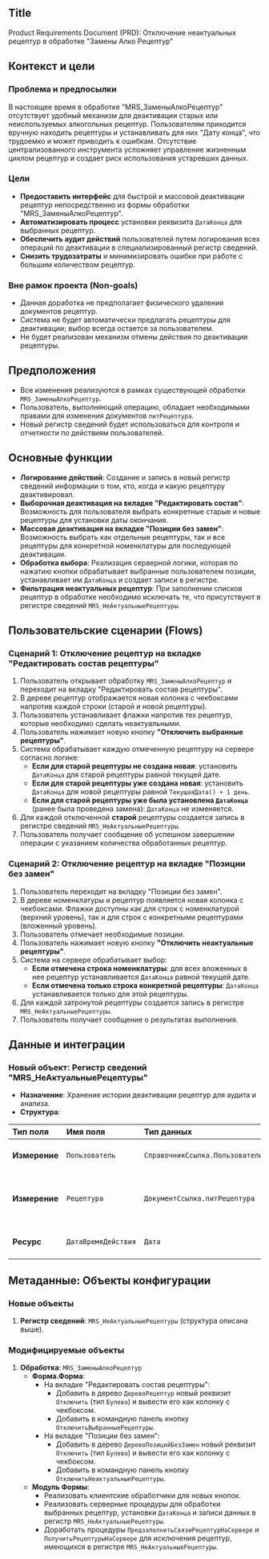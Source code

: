 ## Title
Product Requirements Document (PRD): Отключение неактуальных рецептур в обработке "Замены Алко Рецептур"

## Контекст и цели

### Проблема и предпосылки
В настоящее время в обработке "MRS_ЗаменыАлкоРецептур" отсутствует удобный механизм для деактивации старых или неиспользуемых алкогольных рецептур. Пользователям приходится вручную находить рецептуры и устанавливать для них "Дату конца", что трудоемко и может приводить к ошибкам. Отсутствие централизованного инструмента усложняет управление жизненным циклом рецептур и создает риск использования устаревших данных.

### Цели
- **Предоставить интерфейс** для быстрой и массовой деактивации рецептур непосредственно из формы обработки "MRS_ЗаменыАлкоРецептур".
- **Автоматизировать процесс** установки реквизита `ДатаКонца` для выбранных рецептур.
- **Обеспечить аудит действий** пользователей путем логирования всех операций по деактивации в специализированный регистр сведений.
- **Снизить трудозатраты** и минимизировать ошибки при работе с большим количеством рецептур.

### Вне рамок проекта (Non-goals)
- Данная доработка не предполагает физического удаления документов рецептур.
- Система не будет автоматически предлагать рецептуры для деактивации; выбор всегда остается за пользователем.
- Не будет реализован механизм отмены действия по деактивации рецептуры.

## Предположения
- Все изменения реализуются в рамках существующей обработки `MRS_ЗаменыАлкоРецептур`.
- Пользователь, выполняющий операцию, обладает необходимыми правами для изменения документов `питРецептура`.
- Новый регистр сведений будет использоваться для контроля и отчетности по действиям пользователей.

## Основные функции
- **Логирование действий**: Создание и запись в новый регистр сведений информации о том, кто, когда и какую рецептуру деактивировал.
- **Выборочная деактивация на вкладке "Редактировать состав"**: Возможность для пользователя выбрать конкретные старые и новые рецептуры для установки даты окончания.
- **Массовая деактивация на вкладке "Позиции без замен"**: Возможность выбрать как отдельные рецептуры, так и все рецептуры для конкретной номенклатуры для последующей деактивации.
- **Обработка выбора**: Реализация серверной логики, которая по нажатию кнопки обрабатывает выбранные пользователем позиции, устанавливает им `ДатаКонца` и создает записи в регистре.
- **Фильтрация неактуальных рецептур**: При заполнении списков рецептур в обработке необходимо исключать те, что присутствуют в регистре сведений `MRS_НеАктуальныеРецептуры`.

## Пользовательские сценарии (Flows)

### Сценарий 1: Отключение рецептур на вкладке "Редактировать состав рецептуры"
1.  Пользователь открывает обработку `MRS_ЗаменыАлкоРецептур` и переходит на вкладку "Редактировать состав рецептуры".
2.  В дереве рецептур отображается новая колонка с чекбоксами напротив каждой строки (старой и новой рецептуры).
3.  Пользователь устанавливает флажки напротив тех рецептур, которые необходимо сделать неактуальными.
4.  Пользователь нажимает новую кнопку **"Отключить выбранные рецептуры"**.
5.  Система обрабатывает каждую отмеченную рецептуру на сервере согласно логике:
    *   **Если для старой рецептуры не создана новая**: установить `ДатаКонца` для старой рецептуры равной текущей дате.
    *   **Если для старой рецептуры уже создана новая**: установить `ДатаКонца` для новой рецептуры равной `ТекущаяДата() + 1 день`.
    *   **Если для старой рецептуры уже была установлена `ДатаКонца`** (ранее была проведена замена): `ДатаКонца` не изменяется.
6.  Для каждой отключенной **старой** рецептуры создается запись в регистре сведений `MRS_НеАктуальныеРецептуры`.
7.  Пользователь получает сообщение об успешном завершении операции с указанием количества обработанных рецептур.

### Сценарий 2: Отключение рецептур на вкладке "Позиции без замен"
1.  Пользователь переходит на вкладку "Позиции без замен".
2.  В дереве номенклатуры и рецептур появляется новая колонка с чекбоксами. Флажки доступны как для строк с номенклатурой (верхний уровень), так и для строк с конкретными рецептурами (вложенный уровень).
3.  Пользователь отмечает необходимые позиции.
4.  Пользователь нажимает новую кнопку **"Отключить неактуальные рецептуры"**.
5.  Система на сервере обрабатывает выбор:
    *   **Если отмечена строка номенклатуры**: для всех вложенных в нее рецептур устанавливается `ДатаКонца` равной текущей дате.
    *   **Если отмечена только строка конкретной рецептуры**: `ДатаКонца` устанавливается только для этой рецептуры.
6.  Для каждой затронутой рецептуры создается запись в регистре `MRS_НеАктуальныеРецептуры`.
7.  Пользователь получает сообщение о результатах выполнения.

## Данные и интеграции

### Новый объект: Регистр сведений "MRS_НеАктуальныеРецептуры"
- **Назначение**: Хранение истории деактивации рецептур для аудита и анализа.
- **Структура**:

| Тип поля | Имя поля | Тип данных | Описание |
| :--- | :--- | :--- | :--- |
| **Измерение** | `Пользователь` | `СправочникСсылка.Пользователи` | Пользователь, выполнивший операцию. |
| **Измерение** | `Рецептура` | `ДокументСсылка.питРецептура` | Рецептура, для которой установлена дата окончания. |
| **Ресурс** | `ДатаВремяДействия` | `Дата` | Точное время выполнения операции. |

## Метаданные: Объекты конфигурации

### Новые объекты
1.  **Регистр сведений**: `MRS_НеАктуальныеРецептуры` (структура описана выше).

### Модифицируемые объекты
1.  **Обработка**: `MRS_ЗаменыАлкоРецептур`
    *   **Форма.Форма**:
        *   На вкладке "Редактировать состав рецептуры":
            *   Добавить в дерево `ДеревоРецептур` новый реквизит `Отключить` (тип `Булево`) и вывести его как колонку с чекбоксом.
            *   Добавить в командную панель кнопку `ОтключитьВыбранныеРецептуры`.
        *   На вкладке "Позиции без замен":
            *   Добавить в дерево `ДеревоПозицийБезЗамен` новый реквизит `Отключить` (тип `Булево`) и вывести его как колонку с чекбоксом.
            *   Добавить в командную панель кнопку `ОтключитьНеактуальныеРецептуры`.
    *   **Модуль Формы**:
        *   Реализовать клиентские обработчики для новых кнопок.
        *   Реализовать серверные процедуры для обработки выбранных рецептур, установки `ДатаКонца` и записи данных в регистр `MRS_НеАктуальныеРецептуры`.
        *   Доработать процедуры `ПредзаполнитьСвязиРецептурНаСервере` и `ПолучитьРецептурыНаСервере` для исключения рецептур, имеющихся в регистре `MRS_НеАктуальныеРецептуры`.

